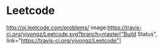 Leetcode
========
http://oj.leetcode.com/problems/
image:https://travis-ci.org/yjyongz/Leetcode.svg?branch=master["Build Status", link="https://travis-ci.org/yjyongz/Leetcode"]
